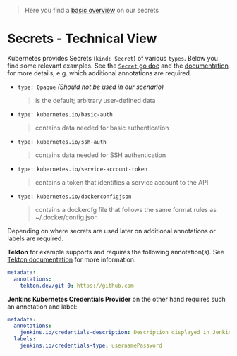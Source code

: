 > Here you find a [basic overview](Secrets.md) on our secrets

# Secrets - Technical View

Kubernetes provides Secrets (`kind: Secret`) of various `types`. Below you find some relevant examples. See the [`Secret` go doc](https://github.com/kubernetes/kubernetes/blob/e09f5c40b55c91f681a46ee17f9bc447eeacee57/pkg/apis/core/types.go#L4360-L4444) and the [documentation](https://kubernetes.io/docs/concepts/configuration/secret/) for more details, e.g. which additional annotations are required.

- `type: Opaque` *(Should not be used in our scenario)*
  > is the default; arbitrary user-defined data
- `type: kubernetes.io/basic-auth`
  > contains data needed for basic authentication
- `type: kubernetes.io/ssh-auth`
  > contains data needed for SSH authentication
- `type: kubernetes.io/service-account-token`
  > contains a token that identifies a service account to the API
- `type: kubernetes.io/dockerconfigjson`
  > contains a dockercfg file that follows the same format rules as ~/.docker/config.json

Depending on where secrets are used later on additional annotations or labels are required.

**Tekton** for example supports and requires the following annotation(s). See [Tekton documentation](https://github.com/tektoncd/pipeline/blob/master/docs/auth.md) for more information.

```yaml
metadata:
  annotations:
    tekton.dev/git-0: https://github.com
```

**Jenkins Kubernetes Credentials Provider** on the other hand requires such an annotation and label:

```yaml
metadata:
  annotations:
    jenkins.io/credentials-description: Description displayed in Jenkins
  labels:
    jenkins.io/credentials-type: usernamePassword
```
